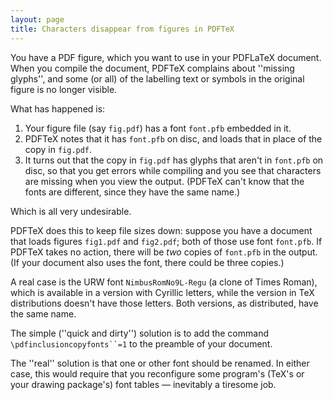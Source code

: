 ```yaml
---
layout: page
title: Characters disappear from figures in PDFTeX
---
```





You have a PDF figure, which you want to use in your
PDFLaTeX document.  When you compile the document, PDFTeX
complains about ''missing glyphs'', and some (or all) of the labelling
text or symbols in the original figure is no longer visible.


What has happened is:
  

1.  Your figure file (say `fig.pdf`) has a font `font.pfb`
    embedded in it.
2.  PDFTeX notes that it has `font.pfb` on disc, and loads
    that in place of the copy in `fig.pdf`.
3.  It turns out that the copy in `fig.pdf` has glyphs that
    aren't in `font.pfb` on disc, so that you get errors while
    compiling and you see that characters are missing when you view the
    output.  (PDFTeX can't know that the fonts are different, since
    they have the same name.)


Which is all very undesirable.


PDFTeX does this to keep file sizes down: suppose you have a
document that loads figures `fig1.pdf` and `fig2.pdf`; both
of those use font `font.pfb`.  If PDFTeX takes no action,
there will be _two_ copies of `font.pfb` in the output.
(If your document also uses the font, there could be three copies.)


A real case is the URW font `NimbusRomNo9L-Regu` (a clone
of Times Roman), which is available in a version with Cyrillic
letters, while the version in TeX distributions doesn't have those
letters.  Both versions, as distributed, have the same name.


The simple (''quick and dirty'') solution is to add the command
  `\pdfinclusioncopyfonts``=1`
to the preamble of your document.


The ''real'' solution is that one or other font should be renamed.  In
either case, this would require that you reconfigure some program's
(TeX's or your drawing package's) font tables&nbsp;&mdash; inevitably a
tiresome job.


